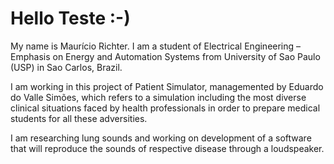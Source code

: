 # Hello Teste :-)

My name is Maurício Richter. I am a student of Electrical Engineering – Emphasis on Energy and Automation Systems from University of Sao Paulo (USP) in Sao Carlos, Brazil.

I am working in this project of Patient Simulator, managemented by Eduardo do Valle Simões, which refers to a simulation including the most diverse clinical situations faced by health professionals in order to prepare medical students for all these adversities.

I am researching lung sounds and working on development of a software that will reproduce the sounds of respective disease through a loudspeaker.

